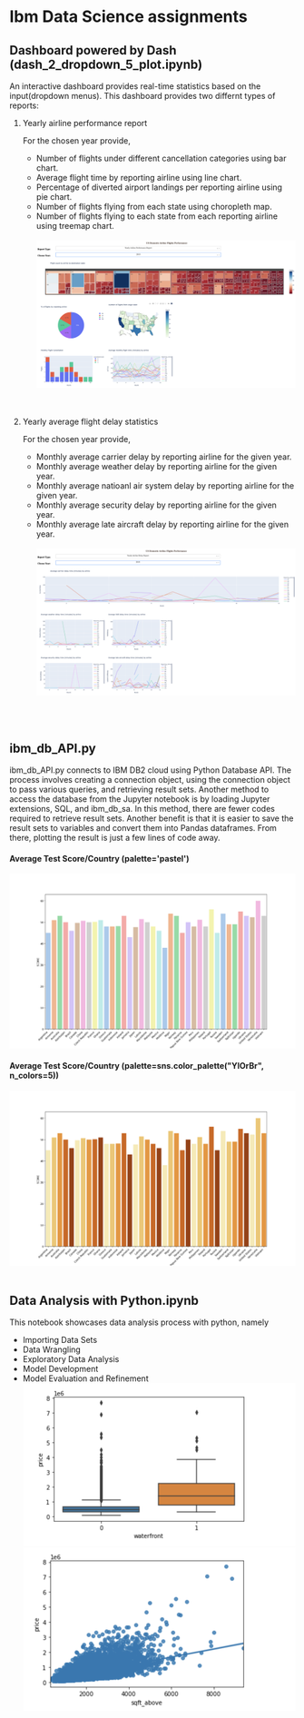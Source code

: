 # Ibm Data Science assignments

## Dashboard powered by Dash (dash_2_dropdown_5_plot.ipynb)
An interactive dashboard provides real-time statistics based on the input(dropdown menus).
This dashboard provides two differnt types of reports: 

1.  Yearly airline performance report 

    For the chosen year provide,

    -   Number of flights under different cancellation categories using bar chart.
    -   Average flight time by reporting airline using line chart.
    -   Percentage of diverted airport landings per reporting airline using pie chart.
    -   Number of flights flying from each state using choropleth map.
    -   Number of flights flying to each state from each reporting airline using treemap chart.
    <br> <br/>
    ![](.gitignore/Figure_1.png)
    <br> 
    <br/>
2.  Yearly average flight delay statistics

    For the chosen year provide,

    -   Monthly average carrier delay by reporting airline for the given year.
    -   Monthly average weather delay by reporting airline for the given year.
    -   Monthly average natioanl air system delay by reporting airline for the given year.
    -   Monthly average security delay by reporting airline for the given year.
    -   Monthly average late aircraft delay by reporting airline for the given year.
    <br> <br/>
    ![](.gitignore/Figure_2.png)

<br> </br>
## ibm_db_API.py
<p/>ibm_db_API.py connects to IBM DB2 cloud using Python Database API. The process involves creating a connection object, using the connection object to pass various queries, and retrieving result sets. Another method to access the database from the Jupyter notebook is by loading Jupyter extensions, SQL, and ibm_db_sa. In this method, there are fewer codes required to retrieve result sets. Another benefit is that it is easier to save the result sets to variables and convert them into Pandas dataframes. From there, plotting the result is just a few lines of code away.</p>

#### Average Test Score/Country (palette='pastel')
![Average Score per Country](.gitignore/Figure_9.png)

#### Average Test Score/Country (palette=sns.color_palette("YlOrBr", n_colors=5))
![Average Score per Country](.gitignore/Figure_10.png)
<br> </br>

## Data Analysis with Python.ipynb
This notebook showcases data analysis process with python, namely 
- Importing Data Sets
- Data Wrangling
- Exploratory Data Analysis
- Model Development
- Model Evaluation and Refinement
![](.gitignore/Figure_11.png)
![](.gitignore/Figure_12.png)
